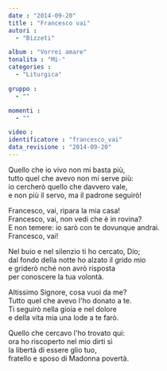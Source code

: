 ```yaml
---
date : "2014-09-20"
title : "Francesco vai"
autori : 
  - "Bizzeti"

album : "Vorrei amare"
tonalita : "Mi-"
categories : 
  - "Liturgica"

gruppo : 
  - ""

momenti : 
  - ""

video : 
identificatore : "francesco_vai"
data_revisione : "2014-09-20"
---
```

  
  
Quello che io vivo non mi basta più,  
tutto quel che avevo non mi serve più:  
io cercherò quello che davvero vale,  
e non più il servo, ma il padrone seguirò!  
  
  
Francesco, vai, ripara la mia casa!  
Francesco, vai, non vedi che è in rovina?  
E non temere: io sarò con te dovunque andrai.  
Francesco, vai!  
  
  
Nel buio e nel silenzio ti ho cercato, Dio;  
dal fondo della notte ho alzato il grido mio  
e griderò nché non avrò risposta  
per conoscere la tua volontà.  
  
  
Altissimo Signore, cosa vuoi da me?  
Tutto quel che avevo l'ho donato a te.  
Ti seguirò nella gioia e nel dolore  
e della vita mia una lode a te farò.  
  
  
Quello che cercavo l'ho trovato qui:  
ora ho riscoperto nel mio dirti sì  
la libertà di essere glio tuo,  
fratello e sposo di Madonna povertà.  
  
